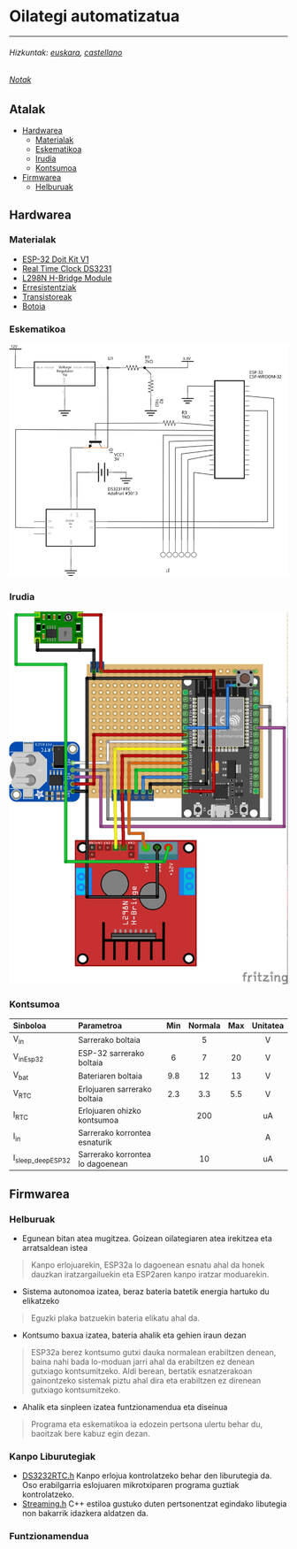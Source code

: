 # Oilategi automatizatua
---
###### Hizkuntak: [euskara](./README.md), [castellano](./LEEME.md)
###### [Notak](NOTAK.md)

## Atalak
  - [Hardwarea](#hardwarea)
  	* [Materialak](#materialak)
  	* [Eskematikoa](#eskematikoa)
  	* [Irudia](#irudia)
  	* [Kontsumoa](#kontsumoa)
  - [Firmwarea](#firmwarea)
  	* [Helburuak](#helburuak)

## Hardwarea

### Materialak
  * [ESP-32 Doit Kit V1]()
  * [Real Time Clock DS3231](https://docs.zerynth.com/latest/official/board.zerynth.doit_esp32/docs/index.html "Web horri ofiziala")
  * [L298N H-Bridge Module](https://lastminuteengineers.com/l298n-dc-stepper-driver-arduino-tutorial/ "Tutoriala")
  * [Erresistentziak]("Datasheet")
  * [Transistoreak]("Datasheet![](argazkiak/eskematikoa_irudia.jpg)")
  * [Botoia]()

### Eskematikoa
![Eskematikoa](eskematikoa.svg "Eskematikoa")

### Irudia
![Irudia](eskematikoa_irudia.jpg "Irudia")

### Kontsumoa

| **Sinboloa** | **Parametroa**	  | **Min**	| **Normala** | **Max** | **Unitatea** |
|:------------|:-----------------|:--------:|:-----------:|:-------:|:------------:|
| V<sub>in</sub>          | Sarrerako boltaia |          |		    5 |		    | 			V |
| V<sub>inEsp32</sub>     | ESP-32 sarrerako boltaia | 6 | 7 | 20 | V |
| V<sub>bat</sub> | Bateriaren boltaia |	9.8  | 12 |	13 | V |
| V<sub>RTC</sub> | Erlojuaren sarrerako boltaia | 2.3 | 3.3 | 5.5 | V |
| I<sub>RTC</sub> | Erlojuaren ohizko kontsumoa  | | 200 |  | uA |
| I<sub>in</sub>          | Sarrerako korrontea esnaturik | | | | A |
| I<sub>sleep_deepESP32</sub> | Sarrerako korrontea lo dagoenean | | 10 | | uA |




## Firmwarea

### Helburuak
* Egunean bitan atea mugitzea. Goizean oilategiaren atea irekitzea eta arratsaldean istea
> Kanpo erlojuarekin, ESP32a lo dagoenean esnatu ahal da honek dauzkan iratzargailuekin eta ESP2aren kanpo iratzar moduarekin.

* Sistema autonomoa izatea, beraz bateria batetik energia hartuko du elikatzeko
> Eguzki plaka batzuekin bateria elikatu ahal da.

* Kontsumo baxua izatea, bateria ahalik eta gehien iraun dezan
> ESP32a berez kontsumo gutxi dauka normalean erabiltzen denean, baina nahi bada lo-moduan jarri ahal da erabiltzen ez denean gutxiago kontsumitzeko. Aldi berean, bertatik esnatzerakoan gainontzeko sistemak piztu ahal dira eta erabiltzen ez direnean gutxiago kontsumitzeko.

* Ahalik eta sinpleen izatea funtzionamendua eta diseinua
> Programa eta eskematikoa ia edozein pertsona ulertu behar du, baoitzak bere kabuz egin dezan.

### Kanpo Liburutegiak
* [DS3232RTC.h](https://github.com/JChristensen/DS3232RTC)
  Kanpo erlojua kontrolatzeko behar den liburutegia da. Oso erabilgarria eslojuaren mikrotxiparen programa guztiak kontrolatzeko.
* [Streaming.h](http://arduiniana.org/libraries/streaming/)
  C++ estiloa gustuko duten pertsonentzat egindako libutegia non bakarrik idazkera aldatzen da.

### Funtzionamendua
